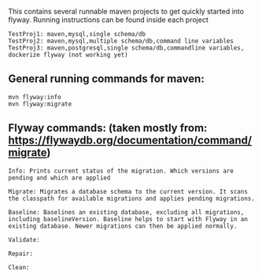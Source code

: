 This contains several runnable maven projects to get quickly started into flyway. Running instructions can be found inside each project

```
TestProj1: maven,mysql,single schema/db
TestProj2: maven,mysql,multiple schema/db,command line variables
TestProj3: maven,postgresql,single schema/db,commandline variables, dockerize flyway (not working yet)
```


## General running commands for maven:
```
mvn flyway:info
mvn flyway:migrate
```

## Flyway commands: (taken mostly from: https://flywaydb.org/documentation/command/migrate)
```
Info: Prints current status of the migration. Which versions are pending and which are applied

Migrate: Migrates a database schema to the current version. It scans the classpath for available migrations and applies pending migrations.

Baseline: Baselines an existing database, excluding all migrations, including baselineVersion. Baseline helps to start with Flyway in an existing database. Newer migrations can then be applied normally.

Validate: 

Repair: 

Clean: 
```